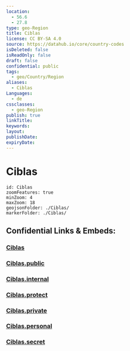 ```yaml
---
location:
  - 56.6
  - 27.8
type: geo-Region
title: Ciblas
license: CC BY-SA 4.0
source: https://datahub.io/core/country-codes
isDeleted: false
isReadOnly: false
draft: false
confidential: public
tags:
  - geo/Country/Region
aliases:
  - Ciblas
Languages:
  - de
cssclasses:
  - geo-Region
publish: true
linkTitle:
keywords:
layout:
publishDate:
expiryDate:
---
```


# Ciblas

```leaflet
id: Ciblas
zoomFeatures: true 
minZoom: 4 
maxZoom: 18
geojsonFolder: ./Ciblas/
markerFolder: ./Ciblas/
```


## Confidential Links & Embeds: 

### [Ciblas](/_Standards/Earth/Continent/Europe/Europe~North/Latvia/Counties/Ciblas.md) 

### [Ciblas.public](/_public/Earth/Continent/Europe/Europe~North/Latvia/Counties/Ciblas.public.md) 

### [Ciblas.internal](/_internal/Earth/Continent/Europe/Europe~North/Latvia/Counties/Ciblas.internal.md) 

### [Ciblas.protect](/_protect/Earth/Continent/Europe/Europe~North/Latvia/Counties/Ciblas.protect.md) 

### [Ciblas.private](/_private/Earth/Continent/Europe/Europe~North/Latvia/Counties/Ciblas.private.md) 

### [Ciblas.personal](/_personal/Earth/Continent/Europe/Europe~North/Latvia/Counties/Ciblas.personal.md) 

### [Ciblas.secret](/_secret/Earth/Continent/Europe/Europe~North/Latvia/Counties/Ciblas.secret.md)

